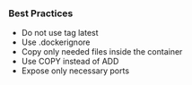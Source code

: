### Best Practices

- Do not use tag latest
- Use .dockerignore
- Copy only needed files inside the container
- Use COPY instead of ADD
- Expose only necessary ports